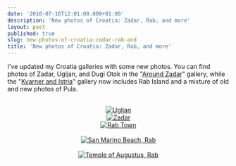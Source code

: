 ```yaml
---
date: '2010-07-16T12:01:00.000+01:00'
description: 'New photos of Croatia: Zadar, Rab, and more'
layout: post
published: true
slug: new-photos-of-croatia-zadar-rab-and
title: 'New photos of Croatia: Zadar, Rab, and more'
---
```


I've updated my Croatia galleries with some new photos. You can find photos of Zadar, Ugljan, and Dugi Otok in the "<a href="http://www.pbase.com/alangrant/croatia_9">Around Zadar</a>" gallery, while the "<a href="http://www.pbase.com/alangrant/croatia_10">Kvarner and Istria</a>" gallery now includes Rab Island and a mixture of old and new photos of Pula.<br />
<br />
<div class="separator" style="clear: both; text-align: center;"><a href="http://www.pbase.com/alangrant/image/126216239" style="margin-left: 1em; margin-right: 1em;"><img alt="Ugljan" border="0" src="http://www.pbase.com/alangrant/image/126216239/small.jpg" /></a></div><div class="separator" style="clear: both; text-align: center;"><a href="http://www.pbase.com/alangrant/image/126214444" style="margin-left: 1em; margin-right: 1em;"><img alt="Zadar" border="0" src="http://www.pbase.com/alangrant/image/126214444/small.jpg" /></a><br />
<a href="http://www.pbase.com/alangrant/image/126214749" style="margin-left: 1em; margin-right: 1em;"><img alt="Rab Town" border="0" src="http://www.pbase.com/alangrant/image/126214749/small.jpg" /><br />
</a><br />
</div><div class="separator" style="clear: both; text-align: center;"><a href="http://www.pbase.com/alangrant/image/126214740" style="margin-left: 1em; margin-right: 1em;"><img alt="San Marino Beach, Rab" border="0" src="http://www.pbase.com/alangrant/image/126214740/small.jpg" /><br />
</a><br />
</div><div class="separator" style="clear: both; text-align: center;"><a href="http://www.pbase.com/alangrant/image/126217520" style="margin-left: 1em; margin-right: 1em;"><img alt="Temple of Augustus, Rab" border="0" src="http://www.pbase.com/alangrant/image/126217520/small.jpg" /><br />
</a><br />
</div>